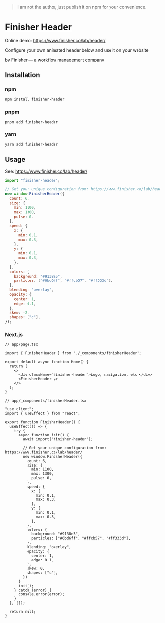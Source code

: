 > I am not the author, just publish it on npm for your convenience.

# [Finisher Header](https://www.finisher.co/lab/header/)

Online demo: https://www.finisher.co/lab/header/

Configure your own animated header below and use it on your website

by [Finisher](https://www.finisher.co/?ref=header) ― a workflow management company

## Installation

### npm

```shell
npm install finisher-header
```

### pnpm

```shell
pnpm add finisher-header
```

### yarn

```shell
yarn add finisher-header
```

## Usage

See: https://www.finisher.co/lab/header/

```js
import "finisher-header";

// Get your unique configuration from: https://www.finisher.co/lab/header/
new window.FinisherHeader({
  count: 6,
  size: {
    min: 1100,
    max: 1300,
    pulse: 0,
  },
  speed: {
    x: {
      min: 0.1,
      max: 0.3,
    },
    y: {
      min: 0.1,
      max: 0.3,
    },
  },
  colors: {
    background: "#9138e5",
    particles: ["#6bd6ff", "#ffcb57", "#ff333d"],
  },
  blending: "overlay",
  opacity: {
    center: 1,
    edge: 0.1,
  },
  skew: -2,
  shapes: ["c"],
});
```

### Next.js

```tsx
// app/page.tsx

import { FinisherHeader } from "./_components/finisherHeader";

export default async function Home() {
  return (
    <>
      <div className="finisher-header">Logo, navigation, etc.</div>
      <FinisherHeader />
    </>
  );
}
```

```tsx
// app/_components/finisherHeader.tsx

"use client";
import { useEffect } from "react";

export function FinisherHeader() {
  useEffect(() => {
    try {
      async function init() {
        await import("finisher-header");

        // Get your unique configuration from: https://www.finisher.co/lab/header/
        new window.FinisherHeader({
          count: 6,
          size: {
            min: 1100,
            max: 1300,
            pulse: 0,
          },
          speed: {
            x: {
              min: 0.1,
              max: 0.3,
            },
            y: {
              min: 0.1,
              max: 0.3,
            },
          },
          colors: {
            background: "#9138e5",
            particles: ["#6bd6ff", "#ffcb57", "#ff333d"],
          },
          blending: "overlay",
          opacity: {
            center: 1,
            edge: 0.1,
          },
          skew: 0,
          shapes: ["c"],
        });
      }
      init();
    } catch (error) {
      console.error(error);
    }
  }, []);

  return null;
}
```
